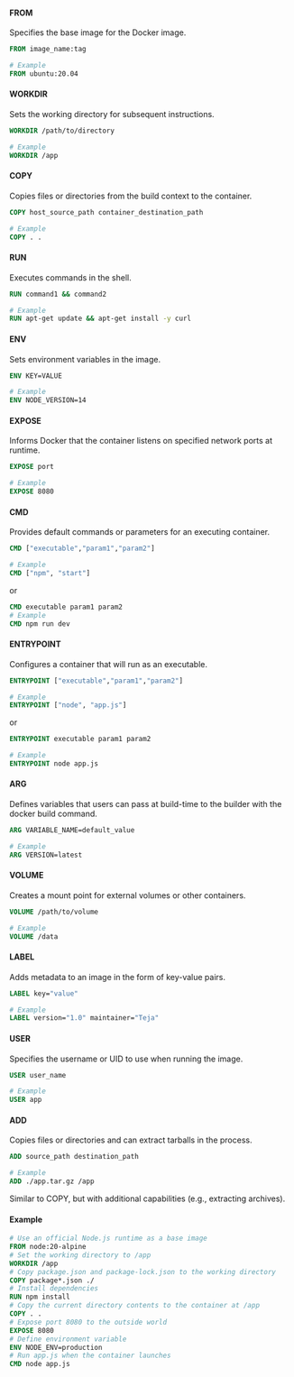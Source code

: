 #### FROM
Specifies the base image for the Docker image.

```dockerfile
FROM image_name:tag

# Example
FROM ubuntu:20.04
```
#### WORKDIR
Sets the working directory for subsequent instructions.

```dockerfile
WORKDIR /path/to/directory

# Example
WORKDIR /app
```
#### COPY
Copies files or directories from the build context to the container.

```dockerfile
COPY host_source_path container_destination_path

# Example
COPY . .
```
#### RUN
Executes commands in the shell.

```dockerfile
RUN command1 && command2

# Example
RUN apt-get update && apt-get install -y curl
```
#### ENV
Sets environment variables in the image.

```dockerfile
ENV KEY=VALUE

# Example
ENV NODE_VERSION=14
```
#### EXPOSE
Informs Docker that the container listens on specified network ports at runtime.

```dockerfile
EXPOSE port

# Example
EXPOSE 8080

```
#### CMD
Provides default commands or parameters for an executing container.

```dockerfile
CMD ["executable","param1","param2"]

# Example
CMD ["npm", "start"]
```
or 
```dockerfile
CMD executable param1 param2
# Example
CMD npm run dev
```
#### ENTRYPOINT
Configures a container that will run as an executable.

```dockerfile
ENTRYPOINT ["executable","param1","param2"]

# Example
ENTRYPOINT ["node", "app.js"]
```
or
```dockerfile
ENTRYPOINT executable param1 param2

# Example
ENTRYPOINT node app.js
```
#### ARG

Defines variables that users can pass at build-time to the builder with the docker build command.
```dockerfile
ARG VARIABLE_NAME=default_value

# Example
ARG VERSION=latest
```
#### VOLUME
Creates a mount point for external volumes or other containers.

```dockerfile
VOLUME /path/to/volume

# Example
VOLUME /data
```
#### LABEL
Adds metadata to an image in the form of key-value pairs.

```dockerfile
LABEL key="value"

# Example
LABEL version="1.0" maintainer="Teja"
```
#### USER
Specifies the username or UID to use when running the image.

```dockerfile
USER user_name

# Example
USER app
```
#### ADD
Copies files or directories and can extract tarballs in the process.

```dockerfile
ADD source_path destination_path

# Example
ADD ./app.tar.gz /app
```
Similar to COPY, but with additional capabilities (e.g., extracting archives).

#### Example
```dockerfile
# Use an official Node.js runtime as a base image 
FROM node:20-alpine
# Set the working directory to /app 
WORKDIR /app
# Copy package.json and package-lock.json to the working directory
COPY package*.json ./
# Install dependencies 
RUN npm install
# Copy the current directory contents to the container at /app
COPY . .
# Expose port 8080 to the outside world 
EXPOSE 8080
# Define environment variable 
ENV NODE_ENV=production
# Run app.js when the container launches 
CMD node app.js
```